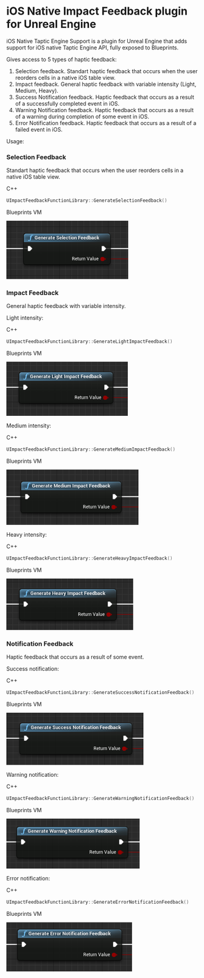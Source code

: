 # iOS Native Impact Feedback plugin for Unreal Engine 

iOS Native Taptic Engine Support is a plugin for Unreal Engine that adds support for iOS native Taptic Engine API, fully exposed to Blueprints.

Gives access to 5 types of haptic feedback:
1. Selection feedback. Standart haptic feedback that occurs when the user reorders cells in a native iOS table view.
2. Impact feedback. General haptic feedback with variable intensity (Light, Medium, Heavy).
3. Success Notification feedback. Haptic feedback that occurs as a result of a successfully completed event in iOS.
4. Warning Notification feedback. Haptic feedback that occurs as a result of a warning during completion of some event in iOS.
5. Error Notification feedback. Haptic feedback that occurs as a result of a failed event in iOS.

Usage:

### Selection Feedback

Standart haptic feedback that occurs when the user reorders cells in a native iOS table view.

C++

```c++
UImpactFeedbackFunctionLibrary::GenerateSelectionFeedback()
```
Blueprints VM 

![Selection](https://github.com/nesseratious/ImpactFeedbackUEBlueprintVMBridge/blob/master/Images/Selection.png)



### Impact Feedback

General haptic feedback with variable intensity. 

Light intensity:

C++

```c++
UImpactFeedbackFunctionLibrary::GenerateLightImpactFeedback()
```
Blueprints VM 

![Selection](https://github.com/nesseratious/ImpactFeedbackUEBlueprintVMBridge/blob/master/Images/LightImpact.png)


Medium intensity:

C++

```c++
UImpactFeedbackFunctionLibrary::GenerateMediumImpactFeedback()
```
Blueprints VM 

![Selection](https://github.com/nesseratious/ImpactFeedbackUEBlueprintVMBridge/blob/master/Images/MediumImpact.png)


Heavy intensity:

C++

```c++
UImpactFeedbackFunctionLibrary::GenerateHeavyImpactFeedback()
```
Blueprints VM 

![Selection](https://github.com/nesseratious/ImpactFeedbackUEBlueprintVMBridge/blob/master/Images/HeavyImpact.png)



### Notification Feedback

Haptic feedback that occurs as a result of some event. 

Success notification:

C++

```c++
UImpactFeedbackFunctionLibrary::GenerateSuccessNotificationFeedback()
```
Blueprints VM 

![Selection](https://github.com/nesseratious/ImpactFeedbackUEBlueprintVMBridge/blob/master/Images/SuccessNotification.png)


Warning notification:

C++

```c++
UImpactFeedbackFunctionLibrary::GenerateWarningNotificationFeedback()
```
Blueprints VM 

![Selection](https://github.com/nesseratious/ImpactFeedbackUEBlueprintVMBridge/blob/master/Images/WarningNotification.png)


Error notification:

C++

```c++
UImpactFeedbackFunctionLibrary::GenerateErrorNotificationFeedback()
```
Blueprints VM 

![Selection](https://github.com/nesseratious/ImpactFeedbackUEBlueprintVMBridge/blob/master/Images/ErrorNotification.png)
